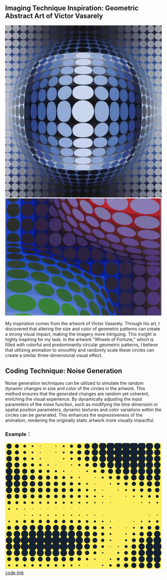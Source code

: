 ## Imaging Technique Inspiration: Geometric Abstract Art of Victor Vasarely
![Kezdi-Ga](readmeImages/1.png)
![Vega](readmeImages/2.png)

My inspiration comes from the artwork of Victor Vasarely. Through his art, I discovered that altering the size and color of geometric patterns can create a strong visual impact, making the imagery more intriguing. This insight is highly inspiring for my task. In the artwork "Wheels of Fortune," which is filled with colorful and predominantly circular geometric patterns, I believe that utilizing animation to smoothly and randomly scale these circles can create a similar three-dimensional visual effect.

## Coding Technique: Noise Generation
Noise generation techniques can be utilized to simulate the random dynamic changes in size and color of the circles in the artwork. This method ensures that the generated changes are random yet coherent, enriching the visual experience. By dynamically adjusting the input parameters of the noise function, such as modifying the time dimension or spatial position parameters, dynamic textures and color variations within the circles can be generated. This enhances the expressiveness of the animation, rendering the originally static artwork more visually impactful.
### Example：
![3](readmeImages/3.png)
[code link](https://github.com/williamngan/react-pts-canvas-examples/blob/d1d1a6acfcdd4bea777785ac4eb811a45c586069/example/src/PtsExamples.jsx#L60)

